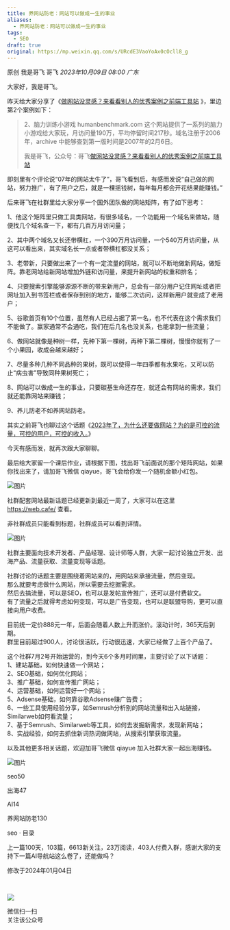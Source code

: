 ```yaml
---
title: 养网站防老：网站可以做成一生的事业
aliases:
  - 养网站防老：网站可以做成一生的事业
tags:
  - SEO
draft: true
original: https://mp.weixin.qq.com/s/URcdE3VaoYoAx0cOcll8_g
---
```



原创 我是哥飞 哥飞 _2023年10月09日 08:00_ _广东_

大家好，我是哥飞。  

昨天给大家分享了《[做网站没灵感？来看看别人的优秀案例之前端工具站](http://mp.weixin.qq.com/s?__biz=MjM5OTIzMzYyMA==&mid=2650080594&idx=1&sn=27fbe97283cc7f156f0e5d3bd2300a74&chksm=bf3f34698848bd7fe2a6a6f538c5b4ebeee78ca31bcfb412a885e4b2e5068ca255ba42835e8f&scene=21#wechat_redirect) 》，里边第2个案例如下：

> 2、脑力训练小游戏 humanbenchmark.com 这个网站提供了一系列的脑力小游戏给大家玩，月访问量190万，平均停留时间217秒。域名注册于2006年，archive 中能够查到第一版时间是2007年的2月6日。
> 
> 我是哥飞，公众号：哥飞[做网站没灵感？来看看别人的优秀案例之前端工具站](https://mp.weixin.qq.com/s?__biz=MjM5OTIzMzYyMA==&mid=2650080594&idx=1&sn=27fbe97283cc7f156f0e5d3bd2300a74&chksm=bf3f34698848bd7fe2a6a6f538c5b4ebeee78ca31bcfb412a885e4b2e5068ca255ba42835e8f&token=1457210762&lang=zh_CN#rd)

即刻里有个评论说“07年的网站太牛了”，哥飞看到后，有感而发说“自己做的网站，努力推广，有了用户之后，就是一棵摇钱树，每年每月都会开花结果能赚钱。”

后来哥飞在社群里给大家分享一个国外团队做的网站矩阵，有了如下思考：  

1、他这个矩阵里只做工具类网站，有很多域名，一个功能用一个域名来做站，随便找几个域名查一下，都有几百万月访问量；  

2、其中两个域名又长还带横杠，一个390万月访问量，一个540万月访问量，从这可以看出来，其实域名长一点或者带横杠都没关系；

3、老带新，只要做出来了一个有一定流量的网站，就可以不断地做新网站，做矩阵。靠老网站给新网站增加外链和访问量，来提升新网站的权重和排名；  

4、只要搜索引擎能够源源不断的带来新用户，总会有一部分用户记住网址或者把网址加入到书签栏或者保存到别的地方，能够二次访问，这样新用户就变成了老用户；  

5、谷歌首页有10个位置，虽然有人已经占据了第一名，也不代表在这个需求我们不能做了。赢家通常不会通吃，我们在后几名也没关系，也能拿到一些流量；

6、做网站就像是种树一样，先种下第一棵树，再种下第二棵树，慢慢你就有了一个小果园，收成会越来越好；  

7、尽量多种几种不同品种的果树，既可以使得一年四季都有水果吃，又可以防止“病虫害”导致同种果树死亡；

8、网站可以做成一生的事业，只要碳基生命还存在，就还会有网站的需求，我们就还能靠网站来赚钱；  

9、养儿防老不如养网站防老。  

其实之前哥飞也聊过这个话题《[2023年了，为什么还要做网站？为的是可控的流量，可控的用户，可控的收入。](http://mp.weixin.qq.com/s?__biz=MjM5OTIzMzYyMA==&mid=2650079683&idx=1&sn=091f793f74b58d107a6c3adc93870974&chksm=bf3f30f88848b9ee3879f5236c1b0d3be457abd39088ad7cb916f4e7db0a54795d3dd95cefef&scene=21#wechat_redirect)》  

今天有感而发，就再次跟大家聊聊。  

最后给大家留一个课后作业，请根据下图，找出哥飞前面说的那个矩阵网站，如果你找出来了，请加哥飞微信 qiayue，哥飞会给你发一个随机金额小红包。  

![图片](https://mmbiz.qpic.cn/sz_mmbiz_png/LBrX00GQeictVtMA4BJL0Q05bMmgzJ1QW0jfEYJAt6qdRsH9lo7hJsXMlnnRiaBQicwbgibD7jy7k8JSyH2ftP84Fg/640?wx_fmt=png&tp=webp&wxfrom=5&wx_lazy=1&wx_co=1)

社群配套网站最新话题已经更新到最近一周了，大家可以在这里 https://web.cafe/ 查看。

非社群成员只能看到标题，社群成员可以看到详情。  

![图片](https://mmbiz.qpic.cn/sz_mmbiz_png/LBrX00GQeictVtMA4BJL0Q05bMmgzJ1QWWjQCWfEmgI7osBRBtZqKPic3wlsicya5msWiaOeZVzgMQNqzyLPK40CiaQ/640?wx_fmt=png&tp=webp&wxfrom=5&wx_lazy=1&wx_co=1)

社群主要面向技术开发者、产品经理、设计师等人群，大家一起讨论独立开发、出海产品、流量获取、流量变现等话题。

社群讨论的话题主要是围绕着网站来的，用网站来承接流量，然后变现。  
那么就要考虑做什么网站，所以需要去挖掘需求。  
然后去搞流量，可以是SEO，也可以是发帖宣传推广，还可以是付费软文。  
有了流量之后就得考虑如何变现，可以是广告变现，也可以是联盟导购，更可以直接向用户收费。

目前统一定价888元一年，后面会随着人数上升而涨价。滚动计时，365天后到期。  
群里目前超过900人，讨论很活跃，行动很迅速，大家已经做了上百个产品了。  

这个社群7月2号开始运营的，到今天6个多月时间里，主要讨论了以下话题：  
1、建站基础，如何快速做一个网站；  
2、SEO基础，如何优化网站；  
3、推广基础，如何宣传推广网站；  
4、运营基础，如何运营好一个网站；  
5、Adsense基础，如何靠谷歌Adsense赚广告费；  
6、一些工具使用经验分享，如Semrush分析别的网站流量和出入站链接，Similarweb如何看流量；  
7、基于Semrush、Similarweb等工具，如何去发掘新需求，发现新网站；  
8、实战经验，如何去抓住新词热词做网站，从搜索引擎获取流量。  

以及其他更多相关话题，欢迎加哥飞微信 qiayue 加入社群大家一起出海赚钱。

![图片](https://mmbiz.qpic.cn/sz_mmbiz_png/LBrX00GQeicsG8Pro6O9Hu75bIIiafZVPs3qlYeaNNJ1BpqNplEGgibL5m1bcq8a1N1rzoI5lia8aJjtHfgiaAADJJQ/640?wx_fmt=png&tp=webp&wxfrom=5&wx_lazy=1&wx_co=1)

seo50

出海47

AI14

养网站防老130

seo · 目录

上一篇100天，103篇，6613新关注，23万阅读，403人付费入群，感谢大家的支持下一篇AI导航站这么卷了，还能做吗？

修改于2024年01月04日

​

![](https://mp.weixin.qq.com/mp/qrcode?scene=10000004&size=102&__biz=MjM5OTIzMzYyMA==&mid=2650080601&idx=1&sn=676b0fff888c93fd63b283e87a3c75d2&send_time=)

微信扫一扫  
关注该公众号